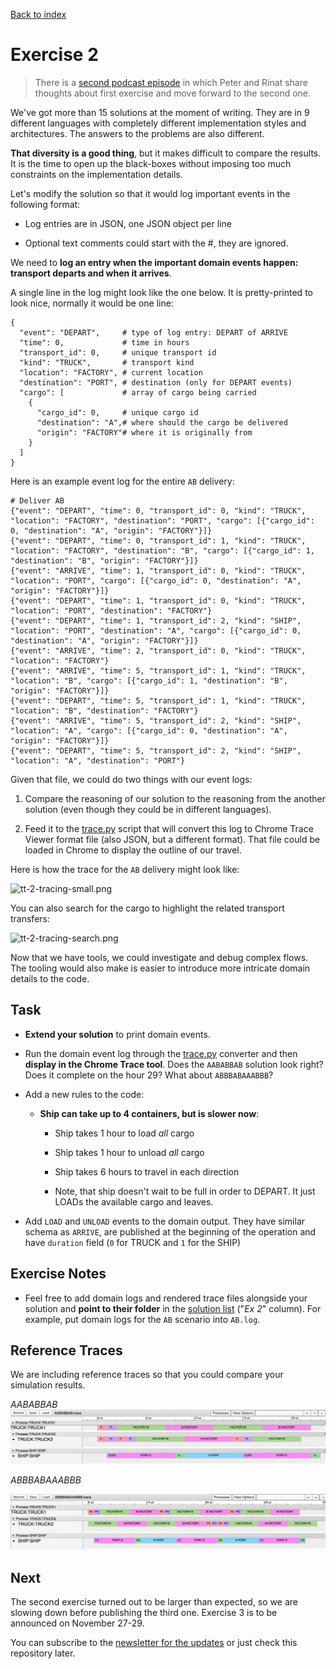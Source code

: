 [Back to index](transport-tycoon.md)

# Exercise 2

> There is a [second podcast episode](https://storage.googleapis.com/swp-podcast/ethos/swp-ethos-podcast-02.mp3) in which Peter and Rinat share thoughts about first exercise and move forward to the second one.

We've got more than 15 solutions at the moment of writing. They are in 9 different languages with completely different implementation styles and architectures. The answers to the problems are also different. 

**That diversity is a good thing**, but it makes difficult to compare the results. It is the time to open up the black-boxes without imposing too much constraints on the implementation details.

Let's modify the solution so that it would log important events in the following format:

- Log entries are in JSON, one JSON object per line

- Optional text comments could start with the #, they are ignored.

We need to **log an entry when the important domain events happen: transport departs and when it arrives**. 

A single line in the log might look like the one below. It is pretty-printed to look nice, normally it would be one line:

```textile
{
  "event": "DEPART",     # type of log entry: DEPART of ARRIVE
  "time": 0,             # time in hours
  "transport_id": 0,     # unique transport id
  "kind": "TRUCK",       # transport kind
  "location": "FACTORY", # current location
  "destination": "PORT", # destination (only for DEPART events)
  "cargo": [             # array of cargo being carried
    {
      "cargo_id": 0,     # unique cargo id
      "destination": "A",# where should the cargo be delivered
      "origin": "FACTORY"# where it is originally from
    }
  ]
}
```

Here is an example event log for the entire `AB` delivery:

```textile
# Deliver AB
{"event": "DEPART", "time": 0, "transport_id": 0, "kind": "TRUCK", "location": "FACTORY", "destination": "PORT", "cargo": [{"cargo_id": 0, "destination": "A", "origin": "FACTORY"}]}
{"event": "DEPART", "time": 0, "transport_id": 1, "kind": "TRUCK", "location": "FACTORY", "destination": "B", "cargo": [{"cargo_id": 1, "destination": "B", "origin": "FACTORY"}]}
{"event": "ARRIVE", "time": 1, "transport_id": 0, "kind": "TRUCK", "location": "PORT", "cargo": [{"cargo_id": 0, "destination": "A", "origin": "FACTORY"}]}
{"event": "DEPART", "time": 1, "transport_id": 0, "kind": "TRUCK", "location": "PORT", "destination": "FACTORY"}
{"event": "DEPART", "time": 1, "transport_id": 2, "kind": "SHIP", "location": "PORT", "destination": "A", "cargo": [{"cargo_id": 0, "destination": "A", "origin": "FACTORY"}]}
{"event": "ARRIVE", "time": 2, "transport_id": 0, "kind": "TRUCK", "location": "FACTORY"}
{"event": "ARRIVE", "time": 5, "transport_id": 1, "kind": "TRUCK", "location": "B", "cargo": [{"cargo_id": 1, "destination": "B", "origin": "FACTORY"}]}
{"event": "DEPART", "time": 5, "transport_id": 1, "kind": "TRUCK", "location": "B", "destination": "FACTORY"}
{"event": "ARRIVE", "time": 5, "transport_id": 2, "kind": "SHIP", "location": "A", "cargo": [{"cargo_id": 0, "destination": "A", "origin": "FACTORY"}]}
{"event": "DEPART", "time": 5, "transport_id": 2, "kind": "SHIP", "location": "A", "destination": "PORT"}
```

Given that file, we could do two things with our event logs:

1. Compare the reasoning of our solution to the reasoning from the another solution (even though they could be in different languages).

2. Feed it to the [trace.py](transport-tycoon/trace/) script that will convert this log to Chrome Trace Viewer format file (also JSON, but a different format). That file could be loaded in Chrome to display the outline of our travel.

Here is how the trace for the `AB` delivery might look like:

![tt-2-tracing-small.png](images/tt-2-tracing-small.png)

You can also search for the cargo to highlight the related transport transfers:

![tt-2-tracing-search.png](images/tt-2-tracing-search.png)

Now that we have tools, we could investigate and debug complex flows. The tooling would also make is easier to introduce more intricate domain details to the code.

## Task

- **Extend your solution** to print domain events.

- Run the domain event log through the [trace.py](transport-tycoon/trace/) converter and then **display in the Chrome Trace tool**. Does the `AABABBAB` solution look right? Does it complete on the hour 29? What about `ABBBABAAABBB`?

- Add a new rules to the code:
  
  - **Ship can take up to 4 containers, but is slower now**:
    
    - Ship takes 1 hour to load *all* cargo
    
    - Ship takes 1 hour to unload *all* cargo
    
    - Ship takes 6 hours to travel in each direction
    
    - Note, that ship doesn't wait to be full in order to DEPART. It just LOADs the available cargo and leaves.

- Add `LOAD` and `UNLOAD` events to the domain output. They have similar schema as `ARRIVE`, are published at the beginning of the operation and have  `duration` field (`0` for TRUCK and `1` for the SHIP)



## Exercise Notes

- Feel free to add domain logs and rendered trace files alongside your solution and **point to their folder** in the [solution list](https://github.com/Softwarepark/exercises/blob/master/transport-tycoon/README.md) ("*Ex 2*" column). For example, put domain logs for the `AB` scenario into `AB.log`.

## Reference Traces

We are including reference traces so that you could compare your simulation results.

*AABABBAB* ![tt-2-AABABBAB.png](images/tt-2-AABABBAB.png)

_ABBBABAAABBB_

![tt-2-ABBBABAAABBB.png](images/tt-2-ABBBABAAABBB.png)

## Next

The second exercise turned out to be larger than expected, so we are slowing down before publishing the third one. Exercise 3 is to be announced on November 27-29.

You can subscribe to the [newsletter for the updates](https://tinyletter.com/softwarepark) or just check this repository later.
